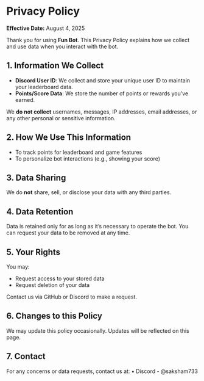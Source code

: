 # Privacy Policy

**Effective Date:** August 4, 2025

Thank you for using **Fun Bot**. This Privacy Policy explains how we collect and use data when you interact with the bot.

## 1. Information We Collect

- **Discord User ID**: We collect and store your unique user ID to maintain your leaderboard data.
- **Points/Score Data**: We store the number of points or rewards you’ve earned.

We **do not collect** usernames, messages, IP addresses, email addresses, or any other personal or sensitive information.

## 2. How We Use This Information

- To track points for leaderboard and game features
- To personalize bot interactions (e.g., showing your score)

## 3. Data Sharing

We do **not** share, sell, or disclose your data with any third parties.

## 4. Data Retention

Data is retained only for as long as it’s necessary to operate the bot. You can request your data to be removed at any time.

## 5. Your Rights

You may:
- Request access to your stored data
- Request deletion of your data

Contact us via GitHub or Discord to make a request.

## 6. Changes to this Policy

We may update this policy occasionally. Updates will be reflected on this page.

## 7. Contact

For any concerns or data requests, contact us at:
• Discord - @saksham733
